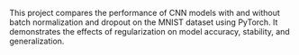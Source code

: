 This project compares the performance of CNN models with and without batch normalization and dropout on the MNIST dataset using PyTorch. It demonstrates the effects of regularization on model accuracy, stability, and generalization.
